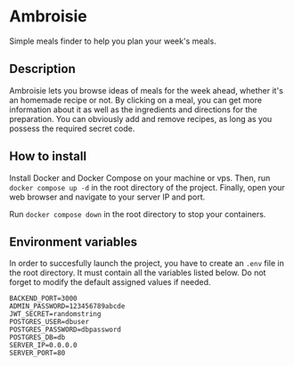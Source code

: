 # Ambroisie

Simple meals finder to help you plan your week's meals.

## Description

Ambroisie lets you browse ideas of meals for the week ahead, whether it's an homemade recipe or not. By clicking on a meal, you can get more information about it as well as the ingredients and directions for the preparation. You can obviously add and remove recipes, as long as you possess the required secret code.

## How to install

Install Docker and Docker Compose on your machine or vps. Then, run `docker compose up -d` in the root directory of the project. Finally, open your web browser and navigate to your server IP and port.

Run `docker compose down` in the root directory to stop your containers.

## Environment variables

In order to succesfully launch the project, you have to create an `.env` file in the root directory. It must contain all the variables listed below. Do not forget to modify the default assigned values if needed.

```
BACKEND_PORT=3000
ADMIN_PASSWORD=123456789abcde
JWT_SECRET=randomstring
POSTGRES_USER=dbuser
POSTGRES_PASSWORD=dbpassword
POSTGRES_DB=db
SERVER_IP=0.0.0.0
SERVER_PORT=80
```
